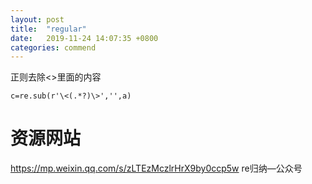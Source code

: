 ```yaml
---
layout: post
title:  "regular"
date:   2019-11-24 14:07:35 +0800
categories: commend
---
```


正则去除<>里面的内容
```
c=re.sub(r'\<(.*?)\>','',a)

```


# 资源网站
<https://mp.weixin.qq.com/s/zLTEzMczlrHrX9by0ccp5w> re归纳—公众号
